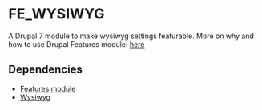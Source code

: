 FE_WYSIWYG
===========

A Drupal 7 module to make wysiwyg settings featurable.
More on why and how to use Drupal Features module: [here](https://fosswiki.liip.ch/display/DRUPAL/Drupal+7+using+the+features+module)

Dependencies
------------------
 * [Features module](http://drupal.org/project/features)
 * [Wysiwyg](http://drupal.org/project/wysiwyg)


